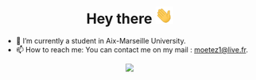 
<h1 align="center">Hey there <img alt="wave" src="https://raw.githubusercontent.com/dhiaabdelli/dhiaabdelli/main/Hi.gif" width="35">
</h1>
  

- 🔭 I’m currently a student in Aix-Marseille University.
- 📫 How to reach me: You can contact me on my mail : <a href="mailto:moetez1@live.fr">  moetez1@live.fr.

<p align="center">
<a href="https://www.linkedin.com/in/moetez-jlidi-6041781ab/"><img src="https://img.shields.io/badge/-Moetez%20Jlidi-3423A6?style=for-the-badge&logo=linkedin&logoColor=white"/> </a>
  <a 
  </p>
